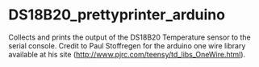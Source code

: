 # DS18B20_prettyprinter_arduino
Collects and prints the output of the DS18B20 Temperature sensor to the serial console. Credit to Paul Stoffregen for the arduino one wire library available at his site (http://www.pjrc.com/teensy/td_libs_OneWire.html).
